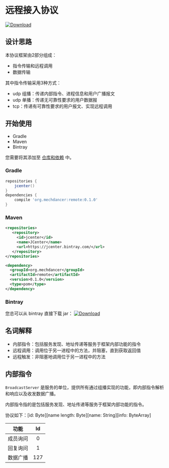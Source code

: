 # 远程接入协议

[![Download](https://api.bintray.com/packages/mechdancer/maven/remote/images/download.svg?version=0.1.0) ](https://bintray.com/mechdancer/maven/remote/0.1.0/link)

## 设计思路

本协议框架由2部分组成：

* 指令传输和远程调用
* 数据传输

其中指令传输采用3种方式：

* udp 组播：传递内部指令、进程信息和用户广播报文
* udp 单播：传递无可靠性要求的用户数据报
* tcp：传递有可靠性要求的用户报文、实现远程调用

## 开始使用

* Gradle
* Maven
* Bintray

您需要将其添加至  [仓库和依赖](https://docs.gradle.org/current/userguide/declaring_dependencies.html) 中。

### Gradle

```groovy
repositories {
    jcenter()
}
dependencies {
    compile 'org.mechdancer:remote:0.1.0'
}
```

### Maven

```xml
<repositories>
   <repository>
     <id>jcenter</id>
     <name>JCenter</name>
     <url>https://jcenter.bintray.com/</url>
   </repository>
</repositories>

<dependency>
  <groupId>org.mechdancer</groupId>
  <artifactId>remote</artifactId>
  <version>0.1.0</version>
  <type>pom</type>
</dependency>
```

### Bintray

您总可以从 bintray 直接下载 jar： [![Download](https://api.bintray.com/packages/mechdancer/maven/remote/images/download.svg?version=0.1.0) ](https://bintray.com/mechdancer/maven/remote/0.1.0/link)

## 名词解释

* 内部指令：包括服务发现、地址传递等服务于框架内部功能的指令
* 远程调用：调用位于另一进程中的方法，并阻塞，直到获取返回值
* 远程触发：非阻塞地调用位于另一进程中的方法

## 内部指令

`BroadcastServer` 是服务的单位，提供所有通过组播实现的功能，即内部指令解析和响应以及收发数据广播。

内部指令指的是包括服务发现、地址传递等服务于框架内部功能的指令。

协议如下：\[id: Byte]\[name length: Byte]\[name: String]\[info: ByteArray]


| 功能 | Id |
| :--: | :--: |
| 成员询问 | 0 |
| 回复询问 | 1 |
| 数据广播 | 127 |
